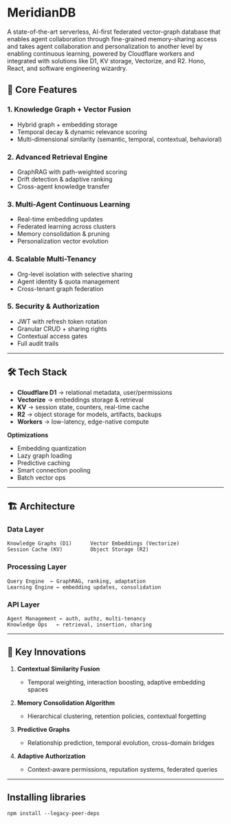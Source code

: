 # MeridianDB

A state-of-the-art serverless, AI-first federated vector-graph database that enables agent collaboration through fine-grained memory-sharing access and takes agent collaboration and personalization to another level by enabling continuous learning, powered by Cloudflare workers and integrated with solutions like D1, KV storage, Vectorize, and R2. Hono, React, and software engineering wizardry.


## 🚀 Core Features

### 1. Knowledge Graph + Vector Fusion

* Hybrid graph + embedding storage
* Temporal decay & dynamic relevance scoring
* Multi-dimensional similarity (semantic, temporal, contextual, behavioral)

### 2. Advanced Retrieval Engine

* GraphRAG with path-weighted scoring
* Drift detection & adaptive ranking
* Cross-agent knowledge transfer

### 3. Multi-Agent Continuous Learning

* Real-time embedding updates
* Federated learning across clusters
* Memory consolidation & pruning
* Personalization vector evolution

### 4. Scalable Multi-Tenancy

* Org-level isolation with selective sharing
* Agent identity & quota management
* Cross-tenant graph federation

### 5. Security & Authorization

* JWT with refresh token rotation
* Granular CRUD + sharing rights
* Contextual access gates
* Full audit trails

---

## 🛠 Tech Stack

* **Cloudflare D1** → relational metadata, user/permissions
* **Vectorize** → embeddings storage & retrieval
* **KV** → session state, counters, real-time cache
* **R2** → object storage for models, artifacts, backups
* **Workers** → low-latency, edge-native compute

**Optimizations**

* Embedding quantization
* Lazy graph loading
* Predictive caching
* Smart connection pooling
* Batch vector ops

---

## 🏗 Architecture

### Data Layer

```
Knowledge Graphs (D1)      Vector Embeddings (Vectorize)  
Session Cache (KV)         Object Storage (R2)  
```

### Processing Layer

```
Query Engine  ← GraphRAG, ranking, adaptation  
Learning Engine ← embedding updates, consolidation  
```

### API Layer

```
Agent Management ← auth, authz, multi-tenancy  
Knowledge Ops   ← retrieval, insertion, sharing  
```

---

## 🔑 Key Innovations

1. **Contextual Similarity Fusion**

   * Temporal weighting, interaction boosting, adaptive embedding spaces

2. **Memory Consolidation Algorithm**

   * Hierarchical clustering, retention policies, contextual forgetting

3. **Predictive Graphs**

   * Relationship prediction, temporal evolution, cross-domain bridges

4. **Adaptive Authorization**

   * Context-aware permissions, reputation systems, federated queries

---

## Installing libraries 

```
npm install --legacy-peer-deps

```